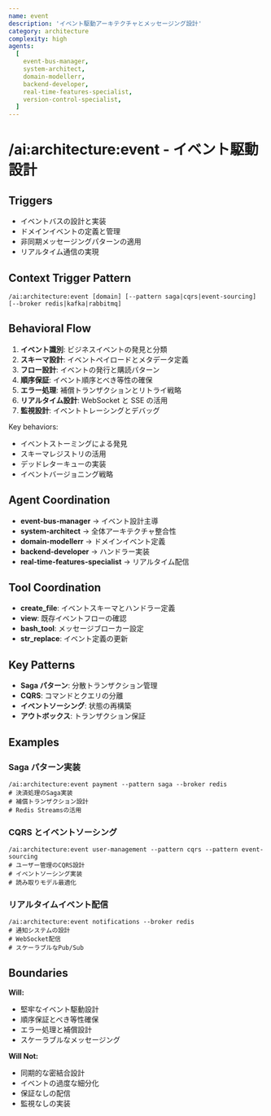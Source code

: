 ```yaml
---
name: event
description: 'イベント駆動アーキテクチャとメッセージング設計'
category: architecture
complexity: high
agents:
  [
    event-bus-manager,
    system-architect,
    domain-modellerr,
    backend-developer,
    real-time-features-specialist,
    version-control-specialist,
  ]
---
```


# /ai:architecture:event - イベント駆動設計

## Triggers

- イベントバスの設計と実装
- ドメインイベントの定義と管理
- 非同期メッセージングパターンの適用
- リアルタイム通信の実現

## Context Trigger Pattern

```
/ai:architecture:event [domain] [--pattern saga|cqrs|event-sourcing] [--broker redis|kafka|rabbitmq]
```

## Behavioral Flow

1. **イベント識別**: ビジネスイベントの発見と分類
2. **スキーマ設計**: イベントペイロードとメタデータ定義
3. **フロー設計**: イベントの発行と購読パターン
4. **順序保証**: イベント順序とべき等性の確保
5. **エラー処理**: 補償トランザクションとリトライ戦略
6. **リアルタイム設計**: WebSocket と SSE の活用
7. **監視設計**: イベントトレーシングとデバッグ

Key behaviors:

- イベントストーミングによる発見
- スキーマレジストリの活用
- デッドレターキューの実装
- イベントバージョニング戦略

## Agent Coordination

- **event-bus-manager** → イベント設計主導
- **system-architect** → 全体アーキテクチャ整合性
- **domain-modellerr** → ドメインイベント定義
- **backend-developer** → ハンドラー実装
- **real-time-features-specialist** → リアルタイム配信

## Tool Coordination

- **create_file**: イベントスキーマとハンドラー定義
- **view**: 既存イベントフローの確認
- **bash_tool**: メッセージブローカー設定
- **str_replace**: イベント定義の更新

## Key Patterns

- **Saga パターン**: 分散トランザクション管理
- **CQRS**: コマンドとクエリの分離
- **イベントソーシング**: 状態の再構築
- **アウトボックス**: トランザクション保証

## Examples

### Saga パターン実装

```
/ai:architecture:event payment --pattern saga --broker redis
# 決済処理のSaga実装
# 補償トランザクション設計
# Redis Streamsの活用
```

### CQRS とイベントソーシング

```
/ai:architecture:event user-management --pattern cqrs --pattern event-sourcing
# ユーザー管理のCQRS設計
# イベントソーシング実装
# 読み取りモデル最適化
```

### リアルタイムイベント配信

```
/ai:architecture:event notifications --broker redis
# 通知システムの設計
# WebSocket配信
# スケーラブルなPub/Sub
```

## Boundaries

**Will:**

- 堅牢なイベント駆動設計
- 順序保証とべき等性確保
- エラー処理と補償設計
- スケーラブルなメッセージング

**Will Not:**

- 同期的な密結合設計
- イベントの過度な細分化
- 保証なしの配信
- 監視なしの実装
